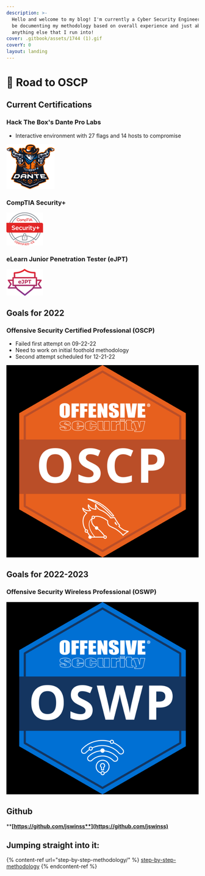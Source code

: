 ```yaml
---
description: >-
  Hello and welcome to my blog! I'm currently a Cyber Security Engineer! I will
  be documenting my methodology based on overall experience and just about
  anything else that I run into!
cover: .gitbook/assets/1744 (1).gif
coverY: 0
layout: landing
---
```


# 👋 Road to OSCP

## Current Certifications

### Hack The Box's Dante Pro Labs

* Interactive environment with 27 flags and 14 hosts to compromise

![](<.gitbook/assets/image (11).png>)

### CompTIA Security+

![](<.gitbook/assets/image (13) (4).png>)

### eLearn Junior Penetration Tester (eJPT)

<img src=".gitbook/assets/image (2) (6) (1).png" alt="" data-size="original">

## Goals for 2022

### Offensive Security Certified Professional (OSCP)

* Failed first attempt on 09-22-22
* Need to work on initial foothold methodology
* Second attempt scheduled for 12-21-22

<img src=".gitbook/assets/image (5) (1) (1).png" alt="" data-size="original">

## Goals for 2022-2023

### Offensive Security Wireless Professional (OSWP)

![](<.gitbook/assets/image (2) (1) (1) (1).png>)

## Github

****[**https://github.com/jswinss**](https://github.com/jswinss)****

## Jumping straight into it:

{% content-ref url="step-by-step-methodology/" %}
[step-by-step-methodology](step-by-step-methodology/)
{% endcontent-ref %}
